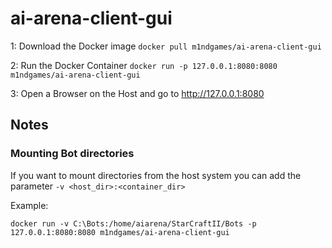 # ai-arena-client-gui

1: Download the Docker image
```docker pull m1ndgames/ai-arena-client-gui```

2: Run the Docker Container
```docker run -p 127.0.0.1:8080:8080 m1ndgames/ai-arena-client-gui```

3: Open a Browser on the Host and go to http://127.0.0.1:8080

## Notes
### Mounting Bot directories
If you want to mount directories from the host system you can add the parameter ```-v <host_dir>:<container_dir>```

Example:

```docker run -v C:\Bots:/home/aiarena/StarCraftII/Bots -p 127.0.0.1:8080:8080 m1ndgames/ai-arena-client-gui```
